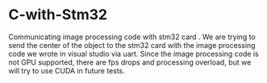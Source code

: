 # C-with-Stm32
Communicating image processing code with stm32 card . We are trying to send the center of the object to the stm32 card with the image processing code we wrote in visual studio via uart. Since the image processing code is not GPU supported, there are fps drops and processing overload, but we will try to use CUDA in future tests.
